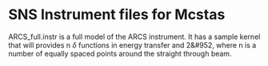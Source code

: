 SNS Instrument files for Mcstas
======
ARCS_full.instr is a full model of the ARCS instrument. It has a sample kernel that will provides n $\delta$ functions in energy transfer and 2&#952, where n is a number of equally spaced points around the straight through beam.
